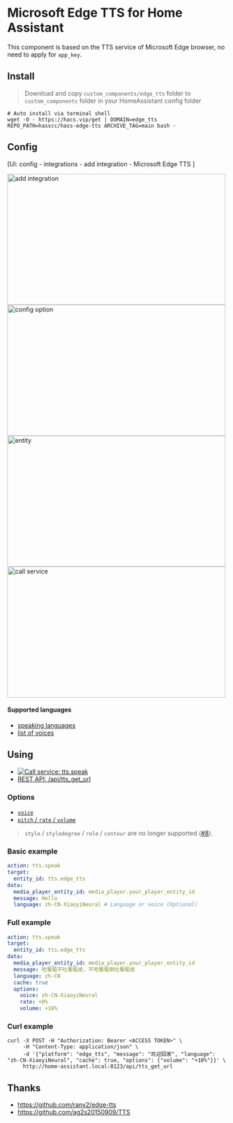 # Microsoft Edge TTS for Home Assistant

This component is based on the TTS service of Microsoft Edge browser, no need to apply for `app_key`.


## Install

> Download and copy `custom_components/edge_tts` folder to `custom_components` folder in your HomeAssistant config folder

```shell
# Auto install via terminal shell
wget -O - https://hacs.vip/get | DOMAIN=edge_tts REPO_PATH=hasscc/hass-edge-tts ARCHIVE_TAG=main bash -
```


## Config

[UI: config - integrations - add integration - Microsoft Edge TTS ]

<img width="500" height="300" alt="add integration" src="https://github.com/user-attachments/assets/24eacc80-fe2c-4b1f-8434-3cea472c503b" />

<img width="500" height="300" alt="config option" src="https://github.com/user-attachments/assets/97e02a2f-6005-460d-ab61-4f31bcca97f5" />


<img width="500" height="300" alt="entity" src="https://github.com/user-attachments/assets/ef8bfcf0-54b1-4225-902f-46cb61aca43f" />


<img width="500" height="300" alt="call service" src="https://github.com/user-attachments/assets/6fc089d1-aa3a-4bc9-86cf-82adeb2b3ed3" />


#### Supported languages

- [speaking languages](https://docs.microsoft.com/zh-CN/azure/cognitive-services/speech-service/speech-synthesis-markup?tabs=csharp#adjust-speaking-languages)
- [list of voices](https://github.com/hasscc/hass-edge-tts/blob/29587ecf05ecd9d40269e13d7bd37f7f7f70c874/custom_components/edge_tts/tts.py#L14-L314)


## Using

- [![Call service: tts.speak](https://my.home-assistant.io/badges/developer_call_service.svg)](https://my.home-assistant.io/redirect/developer_call_service/?service=tts.speak)
- [REST API: /api/tts_get_url](https://www.home-assistant.io/integrations/tts#post-apitts_get_url)


### Options

- [`voice`](https://docs.microsoft.com/zh-CN/azure/cognitive-services/speech-service/speech-synthesis-markup?tabs=csharp#use-multiple-voices)
- [`pitch` / `rate` / `volume`](https://docs.microsoft.com/zh-CN/azure/cognitive-services/speech-service/speech-synthesis-markup?tabs=csharp#adjust-prosody)

> `style` / `styledegree` / `role` / `contour` are no longer supported ([#8](https://github.com/hasscc/hass-edge-tts/issues/8)).

### Basic example

```yaml
action: tts.speak
target:
  entity_id: tts.edge_tts
data:
  media_player_entity_id: media_player.your_player_entity_id
  message: Hello
  language: zh-CN-XiaoyiNeural # Language or voice (Optional)
```

### Full example

```yaml
action: tts.speak
target:
  entity_id: tts.edge_tts
data:
  media_player_entity_id: media_player.your_player_entity_id
  message: 吃葡萄不吐葡萄皮，不吃葡萄倒吐葡萄皮
  language: zh-CN
  cache: true
  options:
    voice: zh-CN-XiaoyiNeural
    rate: +0%
    volume: +10%
```

### Curl example

```shell
curl -X POST -H "Authorization: Bearer <ACCESS TOKEN>" \
     -H "Content-Type: application/json" \
     -d '{"platform": "edge_tts", "message": "欢迎回家", "language": "zh-CN-XiaoyiNeural", "cache": true, "options": {"volume": "+10%"}}' \
     http://home-assistant.local:8123/api/tts_get_url
```

## Thanks

- https://github.com/rany2/edge-tts
- https://github.com/ag2s20150909/TTS
